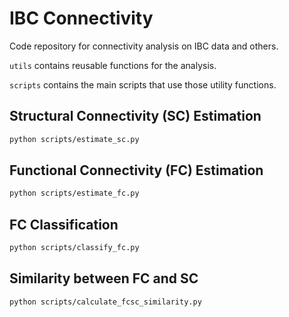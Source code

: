# IBC Connectivity

Code repository for connectivity analysis on IBC data and others.

`utils` contains reusable functions for the analysis.

`scripts` contains the main scripts that use those utility functions.

## Structural Connectivity (SC) Estimation

```bash
python scripts/estimate_sc.py
```

<!-- ### Steps
1. The streamlines obtained from tractography were first warped into MNI152 space using ANTs' image registration `antsRegistration` and MRtrix's `tcktransform` in script `estimate_sc.py`.
2. In addition, the script `estimate_sc.py` also transforms the given atlas to the native individual space. This way we can calculate two kinds of structural connectivity matrices: one in the MNI space and the other in the native individual space.
3. Finally, the two connectomes are calculated using MRtrix's `tck2connectome` function in the same script `estimate_sc.py`. -->

## Functional Connectivity (FC) Estimation

```bash
python scripts/estimate_fc.py
```

## FC Classification

```bash
python scripts/classify_fc.py
```

## Similarity between FC and SC

```bash
python scripts/calculate_fcsc_similarity.py
```